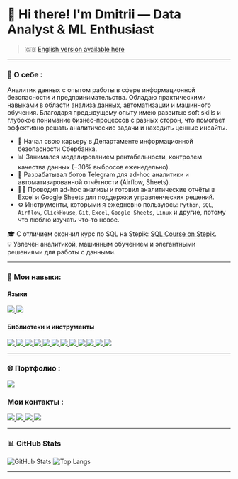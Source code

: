 # 👋 Hi there! I'm Dmitrii — Data Analyst & ML Enthusiast

> 🇬🇧 [English version available here](README_EN.md)
---

### 🚀 О себе :

Аналитик данных с опытом работы в сфере информационной безопасности и предпринимательства. Обладаю практическими навыками в области анализа данных, автоматизации и машинного обучения. Благодаря предыдущему опыту имею развитые soft skills и глубокое понимание бизнес-процессов с разных сторон, что помогает эффективно решать аналитические задачи и находить ценные инсайты.

- 🏦 Начал свою карьеру в Департаменте информационной безопасности Сбербанка. 
- 📊 Занимался моделированием рентабельности, контролем качества данных (−30% выбросов еженедельно). 
- 🤖 Разрабатывал ботов Telegram для ad-hoc аналитики и автоматизированной отчётности (Airflow, Sheets).
- 👨‍💻 Проводил ad-hoc анализы и готовил аналитические отчёты в Excel и Google Sheets для поддержки управленческих решений.
- ⚙️ Инструменты, которыми я ежедневно пользуюсь: `Python`, `SQL`, `Airflow`, `ClickHouse`, `Git`, `Excel`, `Google Sheets`, `Linux` и другие, потому что люблю изучать что-то новое.

🎓 C отличием окончил курс по SQL на Stepik: [SQL Course on Stepik](https://stepik.org/cert/2261370?lang=en).  
💡 Увлечён аналитикой, машинным обучением и элегантными решениями для работы с данными.

---

### 🧰 Мои навыки:

#### Языки
<a href="https://www.python.org/" title="Python — основной язык для анализа данных и автоматизации">
  <img src="https://img.shields.io/badge/Python-3776AB?logo=python&logoColor=white">
</a>
<a href="https://www.postgresql.org/" title="SQL — язык запросов для работы с базами данных">
  <img src="https://img.shields.io/badge/SQL-003B57?logo=postgresql&logoColor=white">
</a>


#### Библиотеки и инструменты
<a href="https://pandas.pydata.org/" title="Pandas — анализ и обработка данных">
  <img src="https://img.shields.io/badge/Pandas-150458?logo=pandas">
</a>
<a href="https://numpy.org/" title="NumPy — работа с многомерными массивами и вычислениями">
  <img src="https://img.shields.io/badge/NumPy-013243?logo=numpy">
</a>
<a href="https://scikit-learn.org/" title="Scikit-learn — инструменты машинного обучения">
  <img src="https://img.shields.io/badge/Scikit--learn-F7931E?logo=scikit-learn">
</a>
<a href="https://matplotlib.org/" title="Matplotlib — визуализация данных">
  <img src="https://img.shields.io/badge/Matplotlib-11557C?logo=plotly">
</a>
<a href="https://airflow.apache.org/" title="Apache Airflow — оркестрация и автоматизация ETL-процессов">
  <img src="https://img.shields.io/badge/Airflow-017CEE?logo=apache-airflow">
</a>
<a href="https://clickhouse.com/" title="ClickHouse — аналитическая СУБД для больших данных">
  <img src="https://img.shields.io/badge/ClickHouse-FFCC00?logo=clickhouse">
</a>
<a href="https://core.telegram.org/bots/api" title="Telegram API — создание и интеграция телеграм-ботов">
  <img src="https://img.shields.io/badge/Telegram%20Bot-26A5E4?logo=telegram">
</a>
<a href="https://www.microsoft.com/microsoft-365/excel" title="Excel — отчеты, визуализация и анализ данных">
  <img src="https://img.shields.io/badge/Excel-217346?logo=microsoft-excel&logoColor=white">
</a>
<a href="https://www.google.com/sheets/about/" title="Google Sheets — совместные таблицы и дашборды">
  <img src="https://img.shields.io/badge/Google_Sheets-34A853?logo=googlesheets&logoColor=white">
</a>
<a href="https://jupyter.org/" title="Jupyter Notebook — интерактивные тетради для анализа данных">
  <img src="https://img.shields.io/badge/Jupyter_Notebook-F37626?logo=jupyter&logoColor=white">
</a>
<a href="https://www.atlassian.com/software/confluence" title="Confluence — система документации и совместной работы">
  <img src="https://img.shields.io/badge/Confluence-172B4D?logo=confluence&logoColor=white">
</a>
<a href="https://www.linux.org/" title="Linux">
  <img src="https://img.shields.io/badge/Linux-FCC624?logo=linux&logoColor=black">
</a>


---

### 🌐 Портфолио :

<a href="https://github.com/JustLikeF1re/My_Profile" title="GitHub — мои проекты и портфолио">
  <img src="https://img.shields.io/badge/GitHub-181717?logo=github&logoColor=white">
</a>  

### Мои контакты :
<a href="mailto:born2beflame@gmail.com" title="Gmail — написать письмо">
  <img src="https://img.shields.io/badge/Gmail-EA4335?logo=gmail&logoColor=white">
</a>
<a href="https://t.me/JustLikeFlame" title="Telegram — личный контакт для связи">
  <img src="https://img.shields.io/badge/Telegram-26A5E4?logo=telegram&logoColor=white">
</a>
<a href="https://www.kaggle.com/justlikef1re" title="Kaggle — соревнования ML">
  <img src="https://img.shields.io/badge/Kaggle-20BEFF?logo=kaggle&logoColor=white">
</a>
<a href="https://www.linkedin.com/in/dmitrii-viktorov-928b61271" title="LinkedIn — профессиональный профиль и опыт работы">
  <img src="https://img.shields.io/badge/LinkedIn-0A66C2?logo=linkedin&logoColor=white">
</a>

---

### 📊 GitHub Stats

![GitHub Stats](https://github-readme-stats.vercel.app/api?username=JustLikeF1re&show_icons=true&theme=tokyonight)
![Top Langs](https://github-readme-stats.vercel.app/api/top-langs/?username=JustLikeF1re&layout=compact&theme=tokyonight)

---

